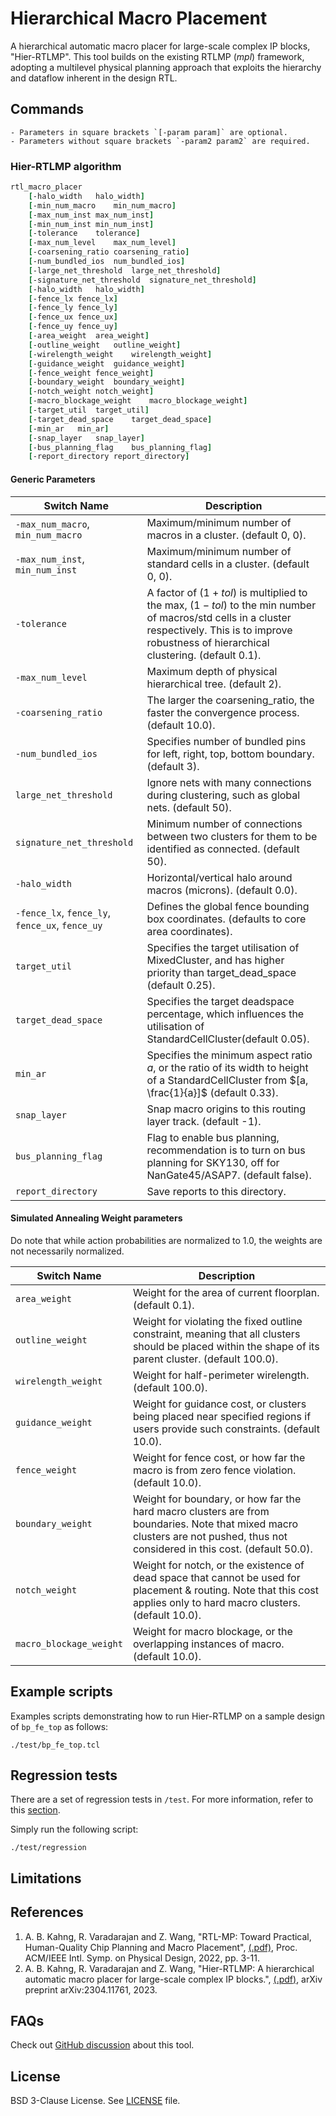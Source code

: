 # Hierarchical Macro Placement

A hierarchical automatic macro placer for large-scale complex IP blocks, "Hier-RTLMP".
This tool builds on the existing RTLMP (*mpl*) framework, adopting a multilevel physical 
planning approach that exploits the hierarchy and dataflow inherent in the design RTL.

## Commands

```{note}
- Parameters in square brackets `[-param param]` are optional.
- Parameters without square brackets `-param2 param2` are required.
```

### Hier-RTLMP algorithm

```tcl
rtl_macro_placer 
    [-halo_width   halo_width]
    [-min_num_macro    min_num_macro]
    [-max_num_inst max_num_inst]  
    [-min_num_inst min_num_inst] 
    [-tolerance    tolerance]     
    [-max_num_level    max_num_level] 
    [-coarsening_ratio coarsening_ratio]
    [-num_bundled_ios  num_bundled_ios]
    [-large_net_threshold  large_net_threshold]
    [-signature_net_threshold  signature_net_threshold]
    [-halo_width   halo_width] 
    [-fence_lx fence_lx] 
    [-fence_ly fence_ly]
    [-fence_ux fence_ux]
    [-fence_uy fence_uy]
    [-area_weight  area_weight] 
    [-outline_weight   outline_weight] 
    [-wirelength_weight    wirelength_weight]
    [-guidance_weight  guidance_weight]
    [-fence_weight fence_weight] 
    [-boundary_weight  boundary_weight]
    [-notch_weight notch_weight]
    [-macro_blockage_weight    macro_blockage_weight]
    [-target_util  target_util]
    [-target_dead_space    target_dead_space]
    [-min_ar   min_ar]
    [-snap_layer   snap_layer]
    [-bus_planning_flag    bus_planning_flag]
    [-report_directory report_directory]
```

#### Generic Parameters

| Switch Name | Description |
| ----- | ----- |
| `-max_num_macro`, `min_num_macro` | Maximum/minimum number of macros in a cluster. (default 0, 0). |
| `-max_num_inst`, `min_num_inst` | Maximum/minimum number of standard cells in a cluster. (default 0, 0). |
| `-tolerance` | A factor of $(1 + tol)$ is multiplied to the max, $(1 - tol)$ to the min number of macros/std cells in a cluster respectively. This is to improve robustness of hierarchical clustering. (default 0.1). |
| `-max_num_level` | Maximum depth of physical hierarchical tree. (default 2). |
| `-coarsening_ratio` | The larger the coarsening_ratio, the faster the convergence process. (default 10.0). | 
| `-num_bundled_ios` | Specifies number of bundled pins for left, right, top, bottom boundary. (default 3). |
| `large_net_threshold` | Ignore nets with many connections during clustering, such as global nets. (default 50). |
| `signature_net_threshold` | Minimum number of connections between two clusters for them to be identified as connected. (default 50). |
| `-halo_width` | Horizontal/vertical halo around macros (microns). (default 0.0). |
| `-fence_lx`, `fence_ly`, `fence_ux`, `fence_uy` | Defines the global fence bounding box coordinates. (defaults to core area coordinates). |
| `target_util` | Specifies the target utilisation of MixedCluster, and has higher priority than target_dead_space (default 0.25). |
| `target_dead_space` | Specifies the target deadspace percentage, which influences the utilisation of StandardCellCluster(default 0.05). |
| `min_ar` | Specifies the minimum aspect ratio $a$, or the ratio of its width to height of a StandardCellCluster from $[a, \frac{1}{a}]$ (default 0.33). |
| `snap_layer` | Snap macro origins to this routing layer track. (default -1). | 
| `bus_planning_flag` | Flag to enable bus planning, recommendation is to turn on bus planning for SKY130, off for NanGate45/ASAP7.  (default false). |
| `report_directory` | Save reports to this directory. |


#### Simulated Annealing Weight parameters

Do note that while action probabilities are normalized to 1.0, the weights are not necessarily normalized. 

| Switch Name | Description | 
| ----- | ----- |
| `area_weight` | Weight for the area of current floorplan. (default 0.1). |
| `outline_weight` | Weight for violating the fixed outline constraint, meaning that all clusters should be placed within the shape of its parent cluster. (default 100.0). |
| `wirelength_weight` | Weight for half-perimeter wirelength. (default 100.0). |
| `guidance_weight` | Weight for guidance cost, or clusters being placed near specified regions if users provide such constraints. (default 10.0). |
| `fence_weight` | Weight for fence cost, or how far the macro is from zero fence violation. (default 10.0). |
| `boundary_weight` | Weight for boundary, or how far the hard macro clusters are from boundaries. Note that mixed macro clusters are not pushed, thus not considered in this cost. (default 50.0). |
| `notch_weight` | Weight for notch, or the existence of dead space that cannot be used for placement & routing. Note that this cost applies only to hard macro clusters. (default 10.0). |
| `macro_blockage_weight` | Weight for macro blockage, or the overlapping instances of macro. (default 10.0). |

## Example scripts

Examples scripts demonstrating how to run Hier-RTLMP on a sample design of `bp_fe_top` as follows:

```shell
./test/bp_fe_top.tcl
```

## Regression tests

There are a set of regression tests in `/test`. For more information, refer to this [section](../../README.md#regression-tests).

Simply run the following script:

```shell
./test/regression
```

## Limitations

## References
1. A. B. Kahng, R. Varadarajan and Z. Wang, 
"RTL-MP: Toward Practical, Human-Quality Chip Planning and Macro Placement",
[(.pdf)](https://vlsicad.ucsd.edu/Publications/Conferences/389/c389.pdf), Proc. ACM/IEEE Intl. Symp. on Physical Design, 2022, pp. 3-11.
1. A. B. Kahng, R. Varadarajan and Z. Wang,
"Hier-RTLMP: A hierarchical automatic macro placer for large-scale complex IP blocks.",
[(.pdf)](https://arxiv.org/pdf/2304.11761.pdf), arXiv preprint arXiv:2304.11761, 2023.

## FAQs

Check out [GitHub discussion](https://github.com/The-OpenROAD-Project/OpenROAD/discussions/categories/q-a?discussions_q=category%3AQ%26A+hier-rtlmp+OR+hier+OR+mpl2) about this tool.

## License

BSD 3-Clause License. See [LICENSE](../../LICENSE) file.
